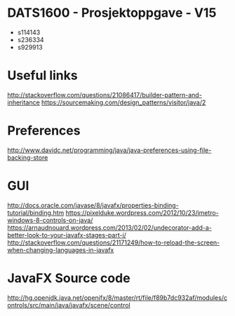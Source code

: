 # DATS1600 - Prosjektoppgave - V15

* s114143
* s236334
* s929913

# Useful links
http://stackoverflow.com/questions/21086417/builder-pattern-and-inheritance
https://sourcemaking.com/design_patterns/visitor/java/2

# Preferences
http://www.davidc.net/programming/java/java-preferences-using-file-backing-store

# GUI
http://docs.oracle.com/javase/8/javafx/properties-binding-tutorial/binding.htm
https://pixelduke.wordpress.com/2012/10/23/jmetro-windows-8-controls-on-java/
https://arnaudnouard.wordpress.com/2013/02/02/undecorator-add-a-better-look-to-your-javafx-stages-part-i/
http://stackoverflow.com/questions/21171249/how-to-reload-the-screen-when-changing-languages-in-javafx

# JavaFX Source code
http://hg.openjdk.java.net/openjfx/8/master/rt/file/f89b7dc932af/modules/controls/src/main/java/javafx/scene/control